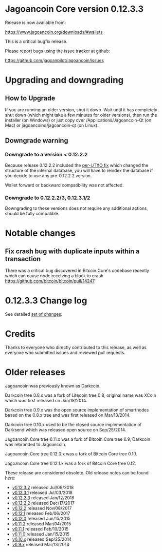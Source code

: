 Jagoancoin Core version 0.12.3.3
==========================

Release is now available from:

  <https://www.jagoancoin.org/downloads/#wallets>

This is a critical bugfix release.

Please report bugs using the issue tracker at github:

  <https://github.com/jagoanpilot/jagoancoin/issues>


Upgrading and downgrading
=========================

How to Upgrade
--------------

If you are running an older version, shut it down. Wait until it has completely
shut down (which might take a few minutes for older versions), then run the
installer (on Windows) or just copy over /Applications/Jagoancoin-Qt (on Mac) or
jagoancoind/jagoancoin-qt (on Linux).

Downgrade warning
-----------------

### Downgrade to a version < 0.12.2.2

Because release 0.12.2.2 included the [per-UTXO fix](release-notes/jagoancoin/release-notes-0.12.2.2.md#per-utxo-fix)
which changed the structure of the internal database, you will have to reindex
the database if you decide to use any pre-0.12.2.2 version.

Wallet forward or backward compatibility was not affected.

### Downgrade to 0.12.2.2/3, 0.12.3.1/2

Downgrading to these versions does not require any additional actions, should be
fully compatible.


Notable changes
===============

Fix crash bug with duplicate inputs within a transaction
--------------------------------------------------------

There was a critical bug discovered in Bitcoin Core's codebase recently which
can cause node receiving a block to crash https://github.com/bitcoin/bitcoin/pull/14247

0.12.3.3 Change log
===================

See detailed [set of changes](https://github.com/jagoanpilot/jagoancoin/compare/v0.12.3.2...jagoancoin:v0.12.3.3).

Credits
=======

Thanks to everyone who directly contributed to this release,
as well as everyone who submitted issues and reviewed pull requests.


Older releases
==============

Jagoancoin was previously known as Darkcoin.

Darkcoin tree 0.8.x was a fork of Litecoin tree 0.8, original name was XCoin
which was first released on Jan/18/2014.

Darkcoin tree 0.9.x was the open source implementation of smartnodes based on
the 0.8.x tree and was first released on Mar/13/2014.

Darkcoin tree 0.10.x used to be the closed source implementation of Darksend
which was released open source on Sep/25/2014.

Jagoancoin Core tree 0.11.x was a fork of Bitcoin Core tree 0.9,
Darkcoin was rebranded to Jagoancoin.

Jagoancoin Core tree 0.12.0.x was a fork of Bitcoin Core tree 0.10.

Jagoancoin Core tree 0.12.1.x was a fork of Bitcoin Core tree 0.12.

These release are considered obsolete. Old release notes can be found here:

- [v0.12.3.2](https://github.com/jagoanpilot/jagoancoin/blob/master/doc/release-notes/jagoancoin/release-notes-0.12.3.2.md) released Jul/09/2018
- [v0.12.3.1](https://github.com/jagoanpilot/jagoancoin/blob/master/doc/release-notes/jagoancoin/release-notes-0.12.3.1.md) released Jul/03/2018
- [v0.12.2.3](https://github.com/jagoanpilot/jagoancoin/blob/master/doc/release-notes/jagoancoin/release-notes-0.12.2.3.md) released Jan/12/2018
- [v0.12.2.2](https://github.com/jagoanpilot/jagoancoin/blob/master/doc/release-notes/jagoancoin/release-notes-0.12.2.2.md) released Dec/17/2017
- [v0.12.2](https://github.com/jagoanpilot/jagoancoin/blob/master/doc/release-notes/jagoancoin/release-notes-0.12.2.md) released Nov/08/2017
- [v0.12.1](https://github.com/jagoanpilot/jagoancoin/blob/master/doc/release-notes/jagoancoin/release-notes-0.12.1.md) released Feb/06/2017
- [v0.12.0](https://github.com/jagoanpilot/jagoancoin/blob/master/doc/release-notes/jagoancoin/release-notes-0.12.0.md) released Jun/15/2015
- [v0.11.2](https://github.com/jagoanpilot/jagoancoin/blob/master/doc/release-notes/jagoancoin/release-notes-0.11.2.md) released Mar/04/2015
- [v0.11.1](https://github.com/jagoanpilot/jagoancoin/blob/master/doc/release-notes/jagoancoin/release-notes-0.11.1.md) released Feb/10/2015
- [v0.11.0](https://github.com/jagoanpilot/jagoancoin/blob/master/doc/release-notes/jagoancoin/release-notes-0.11.0.md) released Jan/15/2015
- [v0.10.x](https://github.com/jagoanpilot/jagoancoin/blob/master/doc/release-notes/jagoancoin/release-notes-0.10.0.md) released Sep/25/2014
- [v0.9.x](https://github.com/jagoanpilot/jagoancoin/blob/master/doc/release-notes/jagoancoin/release-notes-0.9.0.md) released Mar/13/2014

